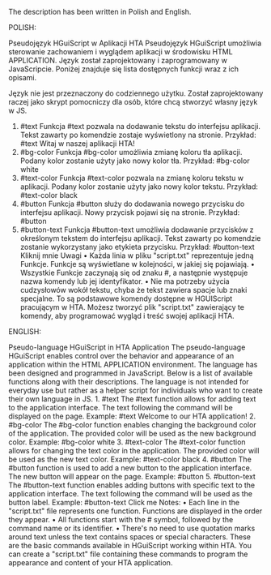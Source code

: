 The description has been written in Polish and English.







POLISH:

Pseudojęzyk HGuiScript w Aplikacji HTA
Pseudojęzyk HGuiScript umożliwia sterowanie zachowaniem i wyglądem aplikacji w środowisku HTML APPLICATION. Język został zaprojektowany i zaprogramowany w JavaScripcie. Poniżej znajduje się lista dostępnych funkcji wraz z ich opisami.

Język nie jest przeznaczony do codziennego użytku. Został zaprojektowany raczej jako skrypt pomocniczy dla osób, które chcą stworzyć własny język w JS.

1. #text
Funkcja #text pozwala na dodawanie tekstu do interfejsu aplikacji. Tekst zawarty po komendzie zostaje wyświetlony na stronie.
Przykład:
#text Witaj w naszej aplikacji HTA!
2. #bg-color
Funkcja #bg-color umożliwia zmianę koloru tła aplikacji. Podany kolor zostanie użyty jako nowy kolor tła.
Przykład:
#bg-color white
3. #text-color
Funkcja #text-color pozwala na zmianę koloru tekstu w aplikacji. Podany kolor zostanie użyty jako nowy kolor tekstu.
Przykład:
#text-color black
4. #button
Funkcja #button służy do dodawania nowego przycisku do interfejsu aplikacji. Nowy przycisk pojawi się na stronie.
Przykład:
#button
5. #button-text
Funkcja #button-text umożliwia dodawanie przycisków z określonym tekstem do interfejsu aplikacji. Tekst zawarty po komendzie zostanie wykorzystany jako etykieta przycisku.
Przykład:
#button-text Kliknij mnie
Uwagi
    • Każda linia w pliku "script.txt" reprezentuje jedną Funkcje. Funkcje są wyświetlane w kolejności, w jakiej się pojawiają.
    • Wszystkie Funkcje zaczynają się od znaku #, a następnie występuje nazwa komendy lub jej identyfikator.
    • Nie ma potrzeby użycia cudzysłowów wokół tekstu, chyba że tekst zawiera spacje lub znaki specjalne.
To są podstawowe komendy dostępne w HGUIScript pracującym w HTA. Możesz tworzyć plik "script.txt" zawierający te komendy, aby programować wygląd i treść swojej aplikacji HTA.


ENGLISH:

Pseudo-language HGuiScript in HTA Application
The pseudo-language HGuiScript enables control over the behavior and appearance of an application within the HTML APPLICATION environment. The language has been designed and programmed in JavaScript. Below is a list of available functions along with their descriptions.
The language is not intended for everyday use but rather as a helper script for individuals who want to create their own language in JS.
    1. #text The #text function allows for adding text to the application interface. The text following the command will be displayed on the page. Example: #text Welcome to our HTA application!
    2. #bg-color The #bg-color function enables changing the background color of the application. The provided color will be used as the new background color. Example: #bg-color white
    3. #text-color The #text-color function allows for changing the text color in the application. The provided color will be used as the new text color. Example: #text-color black
    4. #button The #button function is used to add a new button to the application interface. The new button will appear on the page. Example: #button
    5. #button-text The #button-text function enables adding buttons with specific text to the application interface. The text following the command will be used as the button label. Example: #button-text Click me
Notes: • Each line in the "script.txt" file represents one function. Functions are displayed in the order they appear. • All functions start with the # symbol, followed by the command name or its identifier. • There's no need to use quotation marks around text unless the text contains spaces or special characters.
These are the basic commands available in HGuiScript working within HTA. You can create a "script.txt" file containing these commands to program the appearance and content of your HTA application.
